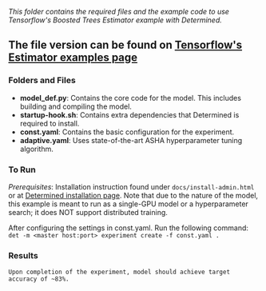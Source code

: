 
*This folder contains the required files and the example code to use Tensorflow's Boosted Trees Estimator example with Determined.*
## The file version can be found on [Tensorflow's Estimator examples page](https://www.tensorflow.org/tutorials/estimator/boosted_trees)

### Folders and Files
* **model_def.py**: Contains the core code for the model. This includes building and compiling the model.
* **startup-hook.sh**: Contains extra dependencies that Determined is required to install.
* **const.yaml**: Contains the basic configuration for the experiment. 
* **adaptive.yaml**: Uses state-of-the-art ASHA hyperparameter tuning algorithm. 

### To Run
   *Prerequisites*:
      Installation instruction found under `docs/install-admin.html` or at [Determined installation page](https://docs.determined.ai/latest/index.html).
      Note that due to the nature of the model, this example is meant to run as a single-GPU model or a hyperparameter search; it does NOT support distributed training.

   After configuring the settings in const.yaml. Run the following command:
     `det -m <master host:port> experiment create -f const.yaml . `

### Results
    Upon completion of the experiment, model should achieve target accuracy of ~83%. 
